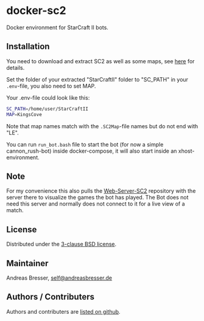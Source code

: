# docker-sc2

Docker environment for StarCraft II bots.

## Installation
You need to download and extract SC2 as well as some maps, see [here](https://github.com/Blizzard/s2client-proto) for details.

Set the folder of your extracted "StarCraftII" folder to "SC_PATH" in your `.env`-file, you also need to set MAP.

Your .env-file could look like this:

```bash
SC_PATH=/home/user/StarCraftII
MAP=KingsCove
```

Note that map names match with the `.SC2Map`-file names but do not end with "LE".

You can run `run_bot.bash` file to start the bot (for now a simple cannon_rush-bot) inside docker-compose, it will also start inside an xhost-environment.

## Note
For my convenience this also pulls the [Web-Server-SC2](https://github.com/brean/web-server-sc2) repository with the server there to visualize the games the bot has played. The Bot does not need this server and normally does not connect to it for a live view of a match.

## License
Distributed under the [3-clause BSD license](https://opensource.org/licenses/BSD-3-Clause).

## Maintainer

Andreas Bresser, self@andreasbresser.de

## Authors / Contributers

Authors and contributers are [listed on github](https://github.com/brean/docker-sc2/graphs/contributors).